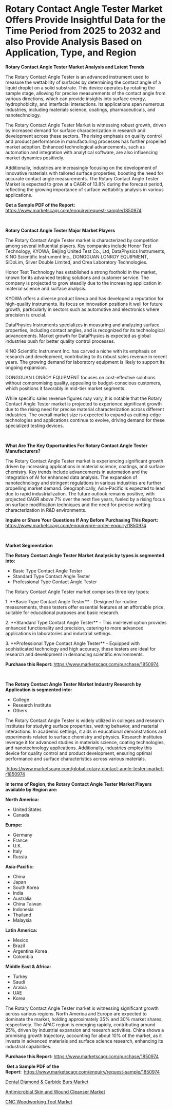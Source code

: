 <p><h1>Rotary Contact Angle Tester Market Offers Provide Insightful Data for the Time Period from 2025 to 2032 and also Provide Analysis Based on Application, Type, and Region</h1></p><p><strong>Rotary Contact Angle Tester Market Analysis and Latest Trends</strong></p>
<p><p>The Rotary Contact Angle Tester is an advanced instrument used to measure the wettability of surfaces by determining the contact angle of a liquid droplet on a solid substrate. This device operates by rotating the sample stage, allowing for precise measurements of the contact angle from various directions, which can provide insights into surface energy, hydrophobicity, and interfacial interactions. Its applications span numerous industries, including materials science, coatings, pharmaceuticals, and nanotechnology.</p><p>The Rotary Contact Angle Tester Market is witnessing robust growth, driven by increased demand for surface characterization in research and development across these sectors. The rising emphasis on quality control and product performance in manufacturing processes has further propelled market adoption. Enhanced technological advancements, such as automation and integration with analytical software, are also influencing market dynamics positively. </p><p>Additionally, industries are increasingly focusing on the development of innovative materials with tailored surface properties, boosting the need for accurate contact angle measurements. The Rotary Contact Angle Tester Market is expected to grow at a CAGR of 13.8% during the forecast period, reflecting the growing importance of surface wettability analysis in various applications.</p></p>
<p><strong>Get a Sample PDF of the Report:&nbsp;</strong> <a href="https://www.marketscagr.com/enquiry/request-sample/1850974?utm_campaign=2114&utm_medium=2&utm_source=Github&utm_content=ia&utm_term=26032025&utm_id=rotary-contact-angle-tester">https://www.marketscagr.com/enquiry/request-sample/1850974</a></p>
<p>&nbsp;</p>
<p><strong>Rotary Contact Angle Tester Major Market Players</strong></p>
<p><p>The Rotary Contact Angle Tester market is characterized by competition among several influential players. Key companies include Honor Test Technology, KYOWA, Beijing United Test Co., Ltd, DataPhysics Instruments, KINO Scientific Instrument Inc., DONGGUAN LONROY EQUIPMENT, SiDoLim, Silver Double Limited, and Crea Laboratory Technologies. </p><p>Honor Test Technology has established a strong foothold in the market, known for its advanced testing solutions and customer service. The company is projected to grow steadily due to the increasing application in material science and surface analysis.</p><p>KYOWA offers a diverse product lineup and has developed a reputation for high-quality instruments. Its focus on innovation positions it well for future growth, particularly in sectors such as automotive and electronics where precision is crucial.</p><p>DataPhysics Instruments specializes in measuring and analyzing surface properties, including contact angles, and is recognized for its technological advancements. Market growth for DataPhysics is expected as global industries push for better quality control processes.</p><p>KINO Scientific Instrument Inc. has carved a niche with its emphasis on research and development, contributing to its robust sales revenue in recent years. The growing demand for laboratory equipment is likely to support its ongoing expansion.</p><p>DONGGUAN LONROY EQUIPMENT focuses on cost-effective solutions without compromising quality, appealing to budget-conscious customers, which positions it favorably in mid-tier market segments.</p><p>While specific sales revenue figures may vary, it is notable that the Rotary Contact Angle Tester market is projected to experience significant growth due to the rising need for precise material characterization across different industries. The overall market size is expected to expand as cutting-edge technologies and applications continue to evolve, driving demand for these specialized testing devices.</p></p>
<p>&nbsp;</p>
<p><strong>What Are The Key Opportunities For Rotary Contact Angle Tester Manufacturers?</strong></p>
<p><p>The Rotary Contact Angle Tester market is experiencing significant growth driven by increasing applications in material science, coatings, and surface chemistry. Key trends include advancements in automation and the integration of AI for enhanced data analysis. The expansion of nanotechnology and stringent regulations in various industries are further propelling market demand. Geographically, Asia-Pacific is expected to lead due to rapid industrialization. The future outlook remains positive, with projected CAGR above 7% over the next five years, fueled by a rising focus on surface modification techniques and the need for precise wetting characterization in R&D environments.</p></p>
<p><strong>Inquire or Share Your Questions If Any Before Purchasing This Report:</strong> <a href="https://www.marketscagr.com/enquiry/pre-order-enquiry/1850974?utm_campaign=2114&utm_medium=2&utm_source=Github&utm_content=ia&utm_term=26032025&utm_id=rotary-contact-angle-tester">https://www.marketscagr.com/enquiry/pre-order-enquiry/1850974</a></p>
<p>&nbsp;</p>
<p><strong>Market Segmentation</strong></p>
<p><strong>The Rotary Contact Angle Tester Market Analysis by types is segmented into:</strong></p>
<p><ul><li>Basic Type Contact Angle Tester</li><li>Standard Type Contact Angle Tester</li><li>Professional Type Contact Angle Tester</li></ul></p>
<p><p>The Rotary Contact Angle Tester market comprises three key types: </p><p>1. **Basic Type Contact Angle Tester** - Designed for routine measurements, these testers offer essential features at an affordable price, suitable for educational purposes and basic research.</p><p>2. **Standard Type Contact Angle Tester** - This mid-level option provides enhanced functionality and precision, catering to more advanced applications in laboratories and industrial settings.</p><p>3. **Professional Type Contact Angle Tester** - Equipped with sophisticated technology and high accuracy, these testers are ideal for research and development in demanding scientific environments.</p></p>
<p><strong>Purchase this Report:&nbsp;</strong><a href="https://www.marketscagr.com/purchase/1850974?utm_campaign=2114&utm_medium=2&utm_source=Github&utm_content=ia&utm_term=26032025&utm_id=rotary-contact-angle-tester">https://www.marketscagr.com/purchase/1850974</a></p>
<p>&nbsp;</p>
<p><strong>The Rotary Contact Angle Tester Market Industry Research by Application is segmented into:</strong></p>
<p><ul><li>College</li><li>Research Institute</li><li>Others</li></ul></p>
<p><p>The Rotary Contact Angle Tester is widely utilized in colleges and research institutes for studying surface properties, wetting behavior, and material interactions. In academic settings, it aids in educational demonstrations and experiments related to surface chemistry and physics. Research institutes leverage it for advanced studies in materials science, coating technologies, and nanotechnology applications. Additionally, industries employ this device for quality control and product development, ensuring optimal performance and surface characteristics across various materials.</p></p>
<p><a href="https://www.marketscagr.com/global-rotary-contact-angle-tester-market-r1850974?utm_campaign=2114&utm_medium=2&utm_source=Github&utm_content=ia&utm_term=26032025&utm_id=rotary-contact-angle-tester">&nbsp;https://www.marketscagr.com/global-rotary-contact-angle-tester-market-r1850974</a></p>
<p><strong>In terms of Region, the Rotary Contact Angle Tester Market Players available by Region are:</strong></p>
<p>
    <p> <strong> North America: </strong>
        <ul>
            <li>United States</li>
            <li>Canada</li>
        </ul>
        </p> 
    <p> <strong> Europe: </strong>
        <ul>
            <li>Germany</li>
            <li>France</li>
            <li>U.K.</li>
            <li>Italy</li>
            <li>Russia</li>
        </ul>
        </p> 
    <p> <strong> Asia-Pacific: </strong>
        <ul>
            <li>China</li>
            <li>Japan</li>
            <li>South Korea</li>
            <li>India</li>
            <li>Australia</li>
            <li>China Taiwan</li>
            <li>Indonesia</li>
            <li>Thailand</li>
            <li>Malaysia</li>
        </ul>
        </p> 
    <p> <strong> Latin America: </strong>
        <ul>
            <li>Mexico</li>
            <li>Brazil</li>
            <li>Argentina Korea</li>
            <li>Colombia</li>
        </ul>
        </p> 
    <p> <strong> Middle East & Africa: </strong>
        <ul>
            <li>Turkey</li>
            <li>Saudi</li>
            <li>Arabia</li>
            <li>UAE</li>
            <li>Korea</li>
        </ul>
    </p>
    </p>
<p><p>The Rotary Contact Angle Tester market is witnessing significant growth across various regions. North America and Europe are expected to dominate the market, holding approximately 35% and 30% market shares, respectively. The APAC region is emerging rapidly, contributing around 25%, driven by industrial expansion and research activities. China shows a promising growth trajectory, accounting for about 10% of the market, as it invests in advanced materials and surface science research, enhancing its industrial capabilities.</p></p>
<p><strong>Purchase this Report: </strong><a href="https://www.marketscagr.com/purchase/1850974?utm_campaign=2114&utm_medium=2&utm_source=Github&utm_content=ia&utm_term=26032025&utm_id=rotary-contact-angle-tester">https://www.marketscagr.com/purchase/1850974</a></p>
<p>&nbsp;<strong>Get a Sample PDF of the Report:&nbsp;&nbsp;</strong><a href="https://www.marketscagr.com/enquiry/request-sample/1850974?utm_campaign=2114&utm_medium=2&utm_source=Github&utm_content=ia&utm_term=26032025&utm_id=rotary-contact-angle-tester">https://www.marketscagr.com/enquiry/request-sample/1850974</a></p>
<p><strong></strong></p>
<p><p><a href="https://github.com/tamvrosiya/Market-Research-Report-List-6/blob/main/dental-diamond-carbide-burs-market.md?utm_campaign=2114&utm_medium=2&utm_source=Github&utm_content=ia&utm_term=26032025&utm_id=rotary-contact-angle-tester">Dental Diamond & Carbide Burs Market</a></p><p><a href="https://github.com/sionepeppess/Market-Research-Report-List-1/blob/main/antimicrobial-skin-and-wound-cleanser-market.md?utm_campaign=2114&utm_medium=2&utm_source=Github&utm_content=ia&utm_term=26032025&utm_id=rotary-contact-angle-tester">Antimicrobial Skin and Wound Cleanser Market</a></p><p><a href="https://github.com/pizolina/Market-Research-Report-List-7/blob/main/cnc-woodworking-tool-market.md?utm_campaign=2114&utm_medium=2&utm_source=Github&utm_content=ia&utm_term=26032025&utm_id=rotary-contact-angle-tester">CNC Woodworking Tool Market</a></p></p>